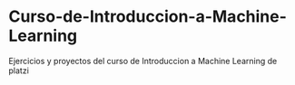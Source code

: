 # Curso-de-Introduccion-a-Machine-Learning
Ejercicios y proyectos del curso de Introduccion a Machine Learning de platzi

